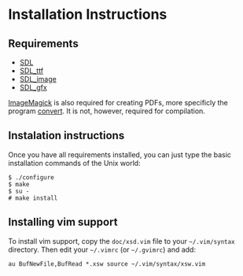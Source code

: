 # Installation Instructions #

## Requirements ##

  * [SDL](http://www.libdsl.org/)
  * [SDL\_ttf](http://www.libdsl.org/projects/SDL_ttf/)
  * [SDL\_image](http://www.libdsl.org/projects/SDL_image/)
  * [SDL\_gfx](http://www.ferzkopp.net/Software/SDL_gfx-2.0/)

[ImageMagick](http://www.imagemagick.org/) is also required for creating PDFs, more specificly the program [convert](http://www.imagemagick.org/script/convert.php). It is not, however, required for compilation.

## Instalation instructions ##

Once you have all requirements installed, you can just type the basic installation commands of the Unix world:

```
$ ./configure
$ make
$ su -
# make install
```


## Installing vim support ##

To install vim support, copy the `doc/xsd.vim` file to your `~/.vim/syntax` directory. Then edit your `~/.vimrc` (or `~/.gvimrc`) and add:

```
au BufNewFile,BufRead *.xsw source ~/.vim/syntax/xsw.vim
```